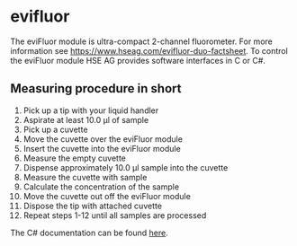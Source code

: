 # evifluor

The eviFluor module is  ultra-compact 2-channel fluorometer. 
For more information see https://www.hseag.com/evifluor-duo-factsheet. To control the eviFluor module HSE AG provides software interfaces in C or C#.

## Measuring procedure in short
1. Pick up a tip with your liquid handler
2. Aspirate at least 10.0 &#956;l of sample
3. Pick up a cuvette
4. Move the cuvette over the eviFluor module
5. Insert the cuvette into the eviFluor module
6. Measure the empty cuvette
7. Dispense approximately 10.0 &#956;l sample into the cuvette
8. Measure the cuvette with sample
9. Calculate the concentration of the sample
10. Move the cuvette out off the eviFluor module
11. Dispose the tip with attached cuvette
12. Repeat steps 1-12 until all samples are processed

The C# documentation can be found [here](csharp/doc/api/Hse.EviDense.html).
